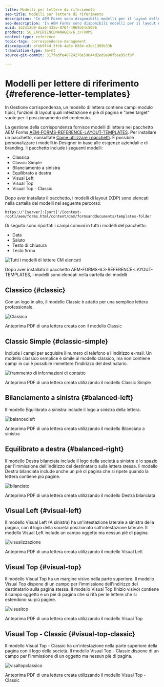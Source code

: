 ```yaml
---
title: Modelli per lettere di riferimento
seo-title: Modelli per lettere di riferimento
description: 'In AEM Forms sono disponibili modelli per il layout delle lettere per la gestione della corrispondenza che consentono di creare rapidamente le lettere. '
seo-description: 'In AEM Forms sono disponibili modelli per il layout delle lettere per la gestione della corrispondenza che consentono di creare rapidamente le lettere. '
uuid: 3b2312d9-daa0-435b-976f-4969b54c5056
products: SG_EXPERIENCEMANAGER/6.3/FORMS
content-type: reference
topic-tags: correspondence-management
discoiquuid: afeb9f4d-3feb-4a0e-8884-e3ec1309b33b
translation-type: tm+mt
source-git-commit: 317fadfe48724270e59644d2ed9a90fbee95cf9f

---
```



# Modelli per lettere di riferimento {#reference-letter-templates}

In Gestione corrispondenza, un modello di lettera contiene campi modulo tipici, funzioni di layout quali intestazione e piè di pagina e &quot;aree target&quot; vuote per il posizionamento del contenuto.

La gestione della corrispondenza fornisce modelli di lettera nel pacchetto AEM Forms [AEM-FORMS-REFERENCE-LAYOUT-TEMPLATES](https://www.adobeaemcloud.com/content/marketplace/marketplaceProxy.html?packagePath=/content/companies/public/adobe/packages/cq630/fd/AEM-FORMS-6.3-REFERENCE-LAYOUT-TEMPLATES). Per installare un pacchetto, consultate [Come utilizzare i pacchetti](/help/sites-administering/package-manager.md). È possibile personalizzare i modelli in Designer in base alle esigenze aziendali e di branding. Il pacchetto include i seguenti modelli:

* Classica
* Classic Simple
* Bilanciamento a sinistra
* Equilibrato a destra
* Visual Left
* Visual Top
* Visual Top - Classic

Dopo aver installato il pacchetto, i modelli di layout (XDP) sono elencati nella cartella dei modelli nel seguente percorso:

`https://'[server]:[port]'/[context-root]/aem/forms.html/content/dam/formsanddocuments/templates-folder`

Di seguito sono riportati i campi comuni in tutti i modelli del pacchetto:

* Data
* Saluto
* Testo di chiusura
* Testo firma

![Tutti i modelli di lettere CM elencati](assets/templatescorrespondence.png)

Dopo aver installato il pacchetto AEM-FORMS-6.3-REFERENCE-LAYOUT-TEMPLATES, i modelli sono elencati nella cartella dei modelli

## Classico {#classic}

Con un logo in alto, il modello Classic è adatto per una semplice lettera professionale.

![Classica](assets/classic.png)

Anteprima PDF di una lettera creata con il modello Classic

## Classic Simple {#classic-simple}

Include i campi per acquisire il numero di telefono e l&#39;indirizzo e-mail. Un modello classico semplice è simile al modello classico, ma non contiene campi in cui è possibile immettere l&#39;indirizzo del destinatario.

![frammento di informazioni di contatto](assets/classicsimple.png)

Anteprima PDF di una lettera creata utilizzando il modello Classic Simple

## Bilanciamento a sinistra {#balanced-left}

Il modello Equilibrato a sinistra include il logo a sinistra della lettera.

![balancedleft](assets/balancedleft.png)

Anteprima PDF di una lettera creata utilizzando il modello Bilanciato a sinistra

## Equilibrato a destra {#balanced-right}

Il modello Destra bilanciata include il logo della società a sinistra e lo spazio per l&#39;immissione dell&#39;indirizzo del destinatario sulla lettera stessa. Il modello Destra bilanciata include anche un piè di pagina che si ripete quando la lettera contiene più pagine.

![bilanciato](assets/balancedright.png)

Anteprima PDF di una lettera creata utilizzando il modello Destra bilanciata

## Visual Left {#visual-left}

Il modello Visual Left (A sinistra) ha un&#39;intestazione laterale a sinistra della pagina, con il logo della società posizionato sull&#39;intestazione laterale. Il modello Visual Left include un campo oggetto ma nessun piè di pagina.

![visualizzazione](assets/visualleft.png)

Anteprima PDF di una lettera creata utilizzando il modello Visual Left

## Visual Top {#visual-top}

Il modello Visual Top ha un margine visivo nella parte superiore. Il modello Visual Top dispone di un campo per l&#39;immissione dell&#39;indirizzo del destinatario sulla pagina stessa. Il modello Visual Top (Inizio visivo) contiene il campo oggetto e un piè di pagina che si rifà per le lettere che si estendono su più pagine.

![visualtop](assets/visualtop.png)

Anteprima PDF di una lettera creata utilizzando il modello Visual Top

## Visual Top - Classic {#visual-top-classic}

Il modello Visual Top - Classic ha un&#39;intestazione nella parte superiore della pagina con il logo della società. Il modello Visual Top - Classic dispone di un campo per l&#39;immissione di un oggetto ma nessun piè di pagina.

![visaltopclassico](assets/visualtopclassic.png)

Anteprima PDF di una lettera creata utilizzando il modello Visual Top - Classic


